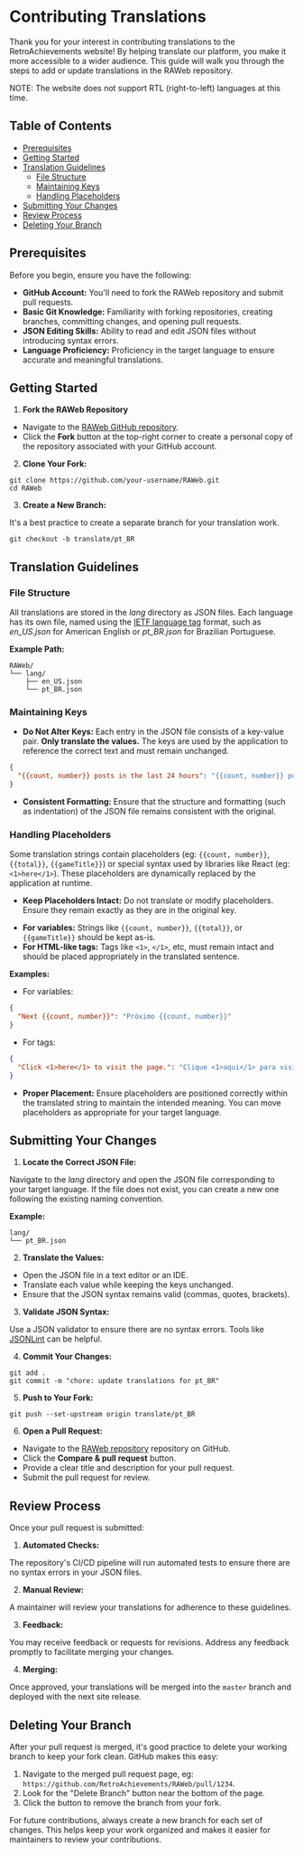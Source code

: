 # Contributing Translations

Thank you for your interest in contributing translations to the RetroAchievements website! By helping translate our platform, you make it more accessible to a wider audience. This guide will walk you through the steps to add or update translations in the RAWeb repository.

NOTE: The website does not support RTL (right-to-left) languages at this time.

## Table of Contents

- [Prerequisites](#prerequisites)
- [Getting Started](#getting-started)
- [Translation Guidelines](#translation-guidelines)
  - [File Structure](#file-structure)
  - [Maintaining Keys](#maintaining-keys)
  - [Handling Placeholders](#handling-placeholders)
- [Submitting Your Changes](#submitting-your-changes)
- [Review Process](#review-process)
- [Deleting Your Branch](#deleting-your-branch)

## Prerequisites

Before you begin, ensure you have the following:

- **GitHub Account:** You'll need to fork the RAWeb repository and submit pull requests.
- **Basic Git Knowledge:** Familiarity with forking repositories, creating branches, committing changes, and opening pull requests.
- **JSON Editing Skills:** Ability to read and edit JSON files without introducing syntax errors.
- **Language Proficiency:** Proficiency in the target language to ensure accurate and meaningful translations.

## Getting Started

1. **Fork the RAWeb Repository**

- Navigate to the [RAWeb GitHub repository](https://github.com/RetroAchievements/RAWeb).
- Click the **Fork** button at the top-right corner to create a personal copy of the repository associated with your GitHub account.

2. **Clone Your Fork:**

```shell
git clone https://github.com/your-username/RAWeb.git
cd RAWeb
```

3. **Create a New Branch:**

It's a best practice to create a separate branch for your translation work.

```shell
git checkout -b translate/pt_BR
```

## Translation Guidelines

### File Structure

All translations are stored in the _lang_ directory as JSON files. Each language has its own file, named using the [IETF language tag](https://en.wikipedia.org/wiki/IETF_language_tag) format, such as _en_US.json_ for American English or _pt_BR.json_ for Brazilian Portuguese.

**Example Path:**

```
RAWeb/
└── lang/
    ├── en_US.json
    └── pt_BR.json
```

### Maintaining Keys

- **Do Not Alter Keys:** Each entry in the JSON file consists of a key-value pair. **Only translate the values.** The keys are used by the application to reference the correct text and must remain unchanged.

```json
{
  "{{count, number}} posts in the last 24 hours": "{{count, number}} posts nas últimas 24 horas"
}
```

- **Consistent Formatting:** Ensure that the structure and formatting (such as indentation) of the JSON file remains consistent with the original.

### Handling Placeholders

Some translation strings contain placeholders (eg: `{{count, number}}`, `{{total}}`, `{{gameTitle}}`) or special syntax used by libraries like React (eg: `<1>here</1>`). These placeholders are dynamically replaced by the application at runtime.

- **Keep Placeholders Intact:** Do not translate or modify placeholders. Ensure they remain exactly as they are in the original key.
* **For variables:** Strings like `{{count, number}}`, `{{total}}`, or `{{gameTitle}}` should be kept as-is.
* **For HTML-like tags:** Tags like `<1>`, `</1>`, etc, must remain intact and should be placed appropriately in the translated sentence.

**Examples:**

* For variables:
```json
{
  "Next {{count, number}}": "Próximo {{count, number}}"
}
```
* For tags:
```json
{
  "Click <1>here</1> to visit the page.": "Clique <1>aqui</1> para visitar a página."
}
```

- **Proper Placement:** Ensure placeholders are positioned correctly within the translated string to maintain the intended meaning. You can move placeholders as appropriate for your target language.

## Submitting Your Changes

1. **Locate the Correct JSON File:**

Navigate to the _lang_ directory and open the JSON file corresponding to your target language. If the file does not exist, you can create a new one following the existing naming convention.

**Example:**

```
lang/
└── pt_BR.json
```

2. **Translate the Values:**

- Open the JSON file in a text editor or an IDE.
- Translate each value while keeping the keys unchanged.
- Ensure that the JSON syntax remains valid (commas, quotes, brackets).

3. **Validate JSON Syntax:**

Use a JSON validator to ensure there are no syntax errors. Tools like [JSONLint](https://jsonlint.com/) can be helpful.

4. **Commit Your Changes:**

```shell
git add .
git commit -m "chore: update translations for pt_BR"
```

5. **Push to Your Fork:**

```shell
git push --set-upstream origin translate/pt_BR
```

6. **Open a Pull Request:**

- Navigate to the [RAWeb repository](https://github.com/RetroAchievements/RAWeb) repository on GitHub.
- Click the **Compare & pull request** button.
- Provide a clear title and description for your pull request.
- Submit the pull request for review.

## Review Process

Once your pull request is submitted:

1. **Automated Checks:**

The repository's CI/CD pipeline will run automated tests to ensure there are no syntax errors in your JSON files.

2. **Manual Review:**

A maintainer will review your translations for adherence to these guidelines.

3. **Feedback:**

You may receive feedback or requests for revisions. Address any feedback promptly to facilitate merging your changes.

4. **Merging:**

Once approved, your translations will be merged into the `master` branch and deployed with the next site release.

## Deleting Your Branch

After your pull request is merged, it's good practice to delete your working branch to keep your fork clean. GitHub makes this easy:

1. Navigate to the merged pull request page, eg: `https://github.com/RetroAchievements/RAWeb/pull/1234`.
2. Look for the "Delete Branch" button near the bottom of the page.
3. Click the button to remove the branch from your fork.

For future contributions, always create a new branch for each set of changes. This helps keep your work organized and makes it easier for maintainers to review your contributions.
